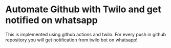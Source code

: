 # Automate Github with Twilo and get notified on whatsapp 

This is implemented using github actions and twilo.
For every push in github repository you will get notification from twilo bot on whatsapp!
